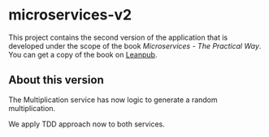 # microservices-v2

This project contains the second version of the application that is developed under the scope of the book *Microservices - The Practical Way*. You can get a copy of the book on [Leanpub](https://leanpub.com/microservices-thepracticalway).

## About this version

The Multiplication service has now logic to generate a random multiplication.

We apply TDD approach now to both services.
